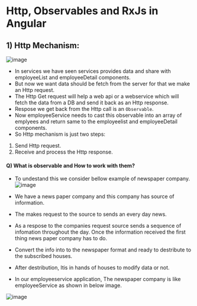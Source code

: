 # Http, Observables and RxJs in Angular

## 1) Http Mechanism:

![image](https://user-images.githubusercontent.com/35020560/93670311-2af75480-fab8-11ea-9e12-e573c1c541cf.png)

- In services we have seen services provides data and share with employeeList and employeeDetail components.
- But now we want data should be fetch from the server for that we make an Http request.
- The Http Get request will help a web api or a webservice which will fetch the data from a DB and send it back as an Http response.
- Respose we get back from the Http call is an `Observable`.
- Now employeeService needs to cast this observable into an array of emplyees and return same to the employeelist and employeeDetail components.
- So Http mechanism is just two steps:
1) Send Http request.
2) Receive and process the Http response.

#### Q) What is observable and How to work with them?

- To undestand this we consider bellow example of newspaper company.
![image](https://user-images.githubusercontent.com/35020560/93669983-4a40b280-fab5-11ea-85df-38acb8b9c36b.png)

- We have a news paper company and this company has source of information.
- The makes request to the source to sends an every day news.
- As a respose to the companies request source sends a sequence of infomation throughout the day. Once the information received the first thing news paper company has to do.
- Convert the info into to the newspaper format and ready to destribute to the subscribed houses.
- After destribution, Itis in hands of houses to modify data or not.

- In our employeeservice application, The newspaper company is like employeeService as shown in below image.

![image](https://user-images.githubusercontent.com/35020560/93670185-08b10700-fab7-11ea-9ddd-39dc10f9984f.png)
